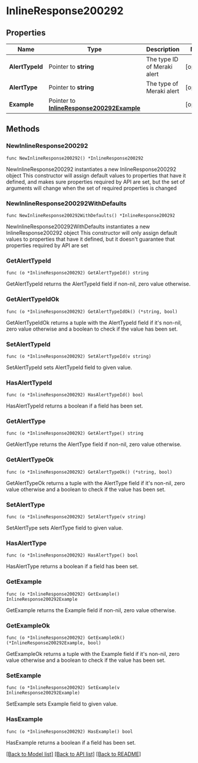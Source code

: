 # InlineResponse200292

## Properties

Name | Type | Description | Notes
------------ | ------------- | ------------- | -------------
**AlertTypeId** | Pointer to **string** | The type ID of Meraki alert | [optional] 
**AlertType** | Pointer to **string** | The type of Meraki alert | [optional] 
**Example** | Pointer to [**InlineResponse200292Example**](InlineResponse200292Example.md) |  | [optional] 

## Methods

### NewInlineResponse200292

`func NewInlineResponse200292() *InlineResponse200292`

NewInlineResponse200292 instantiates a new InlineResponse200292 object
This constructor will assign default values to properties that have it defined,
and makes sure properties required by API are set, but the set of arguments
will change when the set of required properties is changed

### NewInlineResponse200292WithDefaults

`func NewInlineResponse200292WithDefaults() *InlineResponse200292`

NewInlineResponse200292WithDefaults instantiates a new InlineResponse200292 object
This constructor will only assign default values to properties that have it defined,
but it doesn't guarantee that properties required by API are set

### GetAlertTypeId

`func (o *InlineResponse200292) GetAlertTypeId() string`

GetAlertTypeId returns the AlertTypeId field if non-nil, zero value otherwise.

### GetAlertTypeIdOk

`func (o *InlineResponse200292) GetAlertTypeIdOk() (*string, bool)`

GetAlertTypeIdOk returns a tuple with the AlertTypeId field if it's non-nil, zero value otherwise
and a boolean to check if the value has been set.

### SetAlertTypeId

`func (o *InlineResponse200292) SetAlertTypeId(v string)`

SetAlertTypeId sets AlertTypeId field to given value.

### HasAlertTypeId

`func (o *InlineResponse200292) HasAlertTypeId() bool`

HasAlertTypeId returns a boolean if a field has been set.

### GetAlertType

`func (o *InlineResponse200292) GetAlertType() string`

GetAlertType returns the AlertType field if non-nil, zero value otherwise.

### GetAlertTypeOk

`func (o *InlineResponse200292) GetAlertTypeOk() (*string, bool)`

GetAlertTypeOk returns a tuple with the AlertType field if it's non-nil, zero value otherwise
and a boolean to check if the value has been set.

### SetAlertType

`func (o *InlineResponse200292) SetAlertType(v string)`

SetAlertType sets AlertType field to given value.

### HasAlertType

`func (o *InlineResponse200292) HasAlertType() bool`

HasAlertType returns a boolean if a field has been set.

### GetExample

`func (o *InlineResponse200292) GetExample() InlineResponse200292Example`

GetExample returns the Example field if non-nil, zero value otherwise.

### GetExampleOk

`func (o *InlineResponse200292) GetExampleOk() (*InlineResponse200292Example, bool)`

GetExampleOk returns a tuple with the Example field if it's non-nil, zero value otherwise
and a boolean to check if the value has been set.

### SetExample

`func (o *InlineResponse200292) SetExample(v InlineResponse200292Example)`

SetExample sets Example field to given value.

### HasExample

`func (o *InlineResponse200292) HasExample() bool`

HasExample returns a boolean if a field has been set.


[[Back to Model list]](../README.md#documentation-for-models) [[Back to API list]](../README.md#documentation-for-api-endpoints) [[Back to README]](../README.md)


